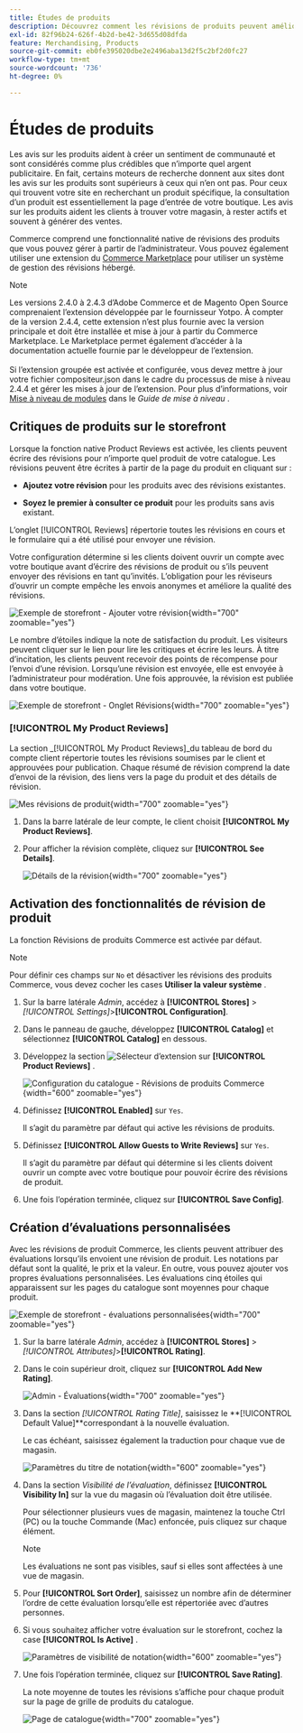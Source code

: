 ```yaml
---
title: Études de produits
description: Découvrez comment les révisions de produits peuvent améliorer votre boutique et apporter plus de crédibilité à vos produits.
exl-id: 82f96b24-626f-4b2d-be42-3d655d08dfda
feature: Merchandising, Products
source-git-commit: eb0fe395020dbe2e2496aba13d2f5c2bf2d0fc27
workflow-type: tm+mt
source-wordcount: '736'
ht-degree: 0%

---
```


# Études de produits

Les avis sur les produits aident à créer un sentiment de communauté et sont considérés comme plus crédibles que n’importe quel argent publicitaire. En fait, certains moteurs de recherche donnent aux sites dont les avis sur les produits sont supérieurs à ceux qui n’en ont pas. Pour ceux qui trouvent votre site en recherchant un produit spécifique, la consultation d’un produit est essentiellement la page d’entrée de votre boutique. Les avis sur les produits aident les clients à trouver votre magasin, à rester actifs et souvent à générer des ventes.

Commerce comprend une fonctionnalité native de révisions des produits que vous pouvez gérer à partir de l’administrateur. Vous pouvez également utiliser une extension du [Commerce Marketplace](../getting-started/commerce-marketplace.md) pour utiliser un système de gestion des révisions hébergé.

>[!NOTE]
>
>Les versions 2.4.0 à 2.4.3 d’Adobe Commerce et de Magento Open Source comprenaient l’extension développée par le fournisseur Yotpo. À compter de la version 2.4.4, cette extension n’est plus fournie avec la version principale et doit être installée et mise à jour à partir du Commerce Marketplace. Le Marketplace permet également d’accéder à la documentation actuelle fournie par le développeur de l’extension.
><br><br>
>Si l’extension groupée est activée et configurée, vous devez mettre à jour votre fichier compositeur.json dans le cadre du processus de mise à niveau 2.4.4 et gérer les mises à jour de l’extension. Pour plus d’informations, voir [Mise à niveau de modules](https://experienceleague.adobe.com/docs/commerce-operations/upgrade-guide/modules/upgrade.html) dans le _Guide de mise à niveau_ .

## Critiques de produits sur le storefront

Lorsque la fonction native Product Reviews est activée, les clients peuvent écrire des révisions pour n’importe quel produit de votre catalogue. Les révisions peuvent être écrites à partir de la page du produit en cliquant sur :

- **Ajoutez votre révision** pour les produits avec des révisions existantes.

- **Soyez le premier à consulter ce produit** pour les produits sans avis existant.

L’onglet [!UICONTROL Reviews] répertorie toutes les révisions en cours et le formulaire qui a été utilisé pour envoyer une révision.

Votre configuration détermine si les clients doivent ouvrir un compte avec votre boutique avant d’écrire des révisions de produit ou s’ils peuvent envoyer des révisions en tant qu’invités. L’obligation pour les réviseurs d’ouvrir un compte empêche les envois anonymes et améliore la qualité des révisions.

![Exemple de storefront - Ajouter votre révision](./assets/storefront-review-this-product.png){width="700" zoomable="yes"}

Le nombre d’étoiles indique la note de satisfaction du produit. Les visiteurs peuvent cliquer sur le lien pour lire les critiques et écrire les leurs. À titre d’incitation, les clients peuvent recevoir des points de récompense pour l’envoi d’une révision. Lorsqu’une révision est envoyée, elle est envoyée à l’administrateur pour modération. Une fois approuvée, la révision est publiée dans votre boutique.

![Exemple de storefront - Onglet Révisions](./assets/storefront-reviews-tab.png){width="700" zoomable="yes"}

### [!UICONTROL My Product Reviews]

La section _[!UICONTROL My Product Reviews]_du tableau de bord du compte client répertorie toutes les révisions soumises par le client et approuvées pour publication. Chaque résumé de révision comprend la date d’envoi de la révision, des liens vers la page du produit et des détails de révision.

![Mes révisions de produit](./assets/account-dashboard-my-product-reviews.png){width="700" zoomable="yes"}

1. Dans la barre latérale de leur compte, le client choisit **[!UICONTROL My Product Reviews]**.

1. Pour afficher la révision complète, cliquez sur **[!UICONTROL See Details]**.

   ![Détails de la révision](./assets/account-dashboard-my-product-reviews-details.png){width="700" zoomable="yes"}

## Activation des fonctionnalités de révision de produit

La fonction Révisions de produits Commerce est activée par défaut.

>[!NOTE]
>
>Pour définir ces champs sur `No` et désactiver les révisions des produits Commerce, vous devez cocher les cases **Utiliser la valeur système** .

1. Sur la barre latérale _Admin_, accédez à **[!UICONTROL Stores]** > _[!UICONTROL Settings]_>**[!UICONTROL Configuration]**.

1. Dans le panneau de gauche, développez **[!UICONTROL Catalog]** et sélectionnez **[!UICONTROL Catalog]** en dessous.

1. Développez la section ![Sélecteur d’extension](../assets/icon-display-expand.png) sur **[!UICONTROL Product Reviews]** .

   ![Configuration du catalogue - Révisions de produits Commerce](../configuration-reference/catalog/assets/catalog-product-reviews.png){width="600" zoomable="yes"}

1. Définissez **[!UICONTROL Enabled]** sur `Yes`.

   Il s’agit du paramètre par défaut qui active les révisions de produits.

1. Définissez **[!UICONTROL Allow Guests to Write Reviews]** sur `Yes`.

   Il s’agit du paramètre par défaut qui détermine si les clients doivent ouvrir un compte avec votre boutique pour pouvoir écrire des révisions de produit.

1. Une fois l’opération terminée, cliquez sur **[!UICONTROL Save Config]**.

## Création d’évaluations personnalisées

Avec les révisions de produit Commerce, les clients peuvent attribuer des évaluations lorsqu’ils envoient une révision de produit. Les notations par défaut sont la qualité, le prix et la valeur. En outre, vous pouvez ajouter vos propres évaluations personnalisées. Les évaluations cinq étoiles qui apparaissent sur les pages du catalogue sont moyennes pour chaque produit.

![Exemple de storefront - évaluations personnalisées](./assets/attribute-custom-ratings-review.png){width="700" zoomable="yes"}

1. Sur la barre latérale _Admin_, accédez à **[!UICONTROL Stores]** > _[!UICONTROL Attributes]_>**[!UICONTROL Rating]**.

1. Dans le coin supérieur droit, cliquez sur **[!UICONTROL Add New Rating]**.

   ![Admin - Évaluations](./assets/product-reviews-rating.png){width="700" zoomable="yes"}

1. Dans la section _[!UICONTROL Rating Title]_, saisissez le **[!UICONTROL Default Value]**correspondant à la nouvelle évaluation.

   Le cas échéant, saisissez également la traduction pour chaque vue de magasin.

   ![Paramètres du titre de notation](./assets/product-rating-title.png){width="600" zoomable="yes"}

1. Dans la section _Visibilité de l’évaluation_, définissez **[!UICONTROL Visibility In]** sur la vue du magasin où l’évaluation doit être utilisée.

   Pour sélectionner plusieurs vues de magasin, maintenez la touche Ctrl (PC) ou la touche Commande (Mac) enfoncée, puis cliquez sur chaque élément.

   >[!NOTE]
   >
   >Les évaluations ne sont pas visibles, sauf si elles sont affectées à une vue de magasin.

1. Pour **[!UICONTROL Sort Order]**, saisissez un nombre afin de déterminer l’ordre de cette évaluation lorsqu’elle est répertoriée avec d’autres personnes.

1. Si vous souhaitez afficher votre évaluation sur le storefront, cochez la case **[!UICONTROL Is Active]** .

   ![Paramètres de visibilité de notation](./assets/product-rating-visibility.png){width="600" zoomable="yes"}

1. Une fois l’opération terminée, cliquez sur **[!UICONTROL Save Rating]**.

   La note moyenne de toutes les révisions s’affiche pour chaque produit sur la page de grille de produits du catalogue.

   ![Page de catalogue](./assets/catalog-rating-page.png){width="700" zoomable="yes"}
